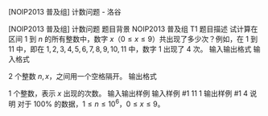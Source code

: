 



[NOIP2013 普及组] 计数问题 - 洛谷














[NOIP2013 普及组] 计数问题
题目背景
NOIP2013 普及组 T1
题目描述
试计算在区间 $1$ 到 $n$ 的所有整数中，数字 $x$（$0\le x\le9$）共出现了多少次？例如，在 $1$ 到 $11$ 中，即在 $1,2,3,4,5,6,7,8,9,10,11$ 中，数字 $1$ 出现了 $4$ 次。
输入输出格式
输入格式

$2$ 个整数 $n,x$，之间用一个空格隔开。
输出格式

$1$ 个整数，表示 $x$ 出现的次数。
输入输出样例
输入样例 #1
11 1
输出样例 #1
4
说明
对于 $100\%$ 的数据，$1\le n\le 10^6$，$0\le x \le 9$。







